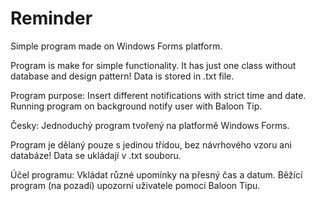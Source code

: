 # Reminder

Simple program made on Windows Forms platform. 

Program is make for simple functionality. It has just one class without database and design pattern! Data is stored in .txt file.

Program purpose:
  Insert different notifications with strict time and date. Running program on background notify user with Baloon Tip.



Česky:
Jednoduchý program tvořený na platformě Windows Forms. 
 
Program je dělaný pouze s jedinou třídou, bez návrhového vzoru ani databáze! Data se ukládají v .txt souboru.

Účel programu:
   Vkládat různé upomínky na přesný čas a datum. Běžící program (na pozadí) upozorní uživatele pomocí Baloon Tipu.
